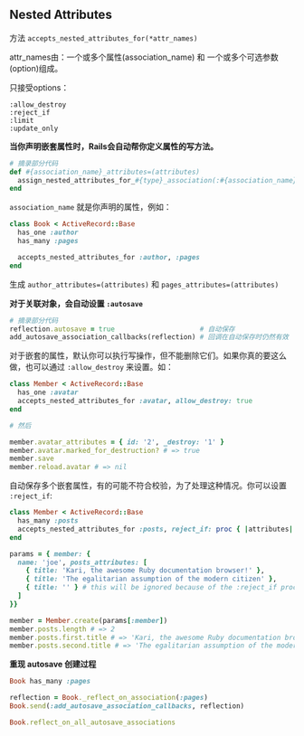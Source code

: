 ## Nested Attributes

方法 `accepts_nested_attributes_for(*attr_names)`

attr_names由：一个或多个属性(association_name) 和 一个或多个可选参数(option)组成。

只接受options：

```
:allow_destroy
:reject_if
:limit
:update_only
```

**当你声明嵌套属性时，Rails会自动帮你定义属性的写方法。**

```ruby
# 摘录部分代码
def #{association_name}_attributes=(attributes)
  assign_nested_attributes_for_#{type}_association(:#{association_name}, attributes)
end
```

`association_name` 就是你声明的属性，例如：

```ruby
class Book < ActiveRecord::Base
  has_one :author
  has_many :pages

  accepts_nested_attributes_for :author, :pages
end
```

生成 `author_attributes=(attributes)` 和 `pages_attributes=(attributes)`

**对于关联对象，会自动设置 `:autosave`**

```ruby
# 摘录部分代码
reflection.autosave = true                     # 自动保存
add_autosave_association_callbacks(reflection) # 回调在自动保存时仍然有效
```

对于嵌套的属性，默认你可以执行写操作，但不能删除它们。如果你真的要这么做，也可以通过 `:allow_destroy` 来设置。如：

```ruby
class Member < ActiveRecord::Base
  has_one :avatar
  accepts_nested_attributes_for :avatar, allow_destroy: true
end

# 然后

member.avatar_attributes = { id: '2', _destroy: '1' }
member.avatar.marked_for_destruction? # => true
member.save
member.reload.avatar # => nil
```

自动保存多个嵌套属性，有的可能不符合校验，为了处理这种情况。你可以设置 `:reject_if`:

```ruby
class Member < ActiveRecord::Base
  has_many :posts
  accepts_nested_attributes_for :posts, reject_if: proc { |attributes| attributes['title'].blank? }
end

params = { member: {
  name: 'joe', posts_attributes: [
    { title: 'Kari, the awesome Ruby documentation browser!' },
    { title: 'The egalitarian assumption of the modern citizen' },
    { title: '' } # this will be ignored because of the :reject_if proc
  ]
}}

member = Member.create(params[:member])
member.posts.length # => 2
member.posts.first.title # => 'Kari, the awesome Ruby documentation browser!'
member.posts.second.title # => 'The egalitarian assumption of the modern citizen'
```

**重现 autosave 创建过程**

```ruby
Book has_many :pages

reflection = Book._reflect_on_association(:pages)
Book.send(:add_autosave_association_callbacks, reflection)

Book.reflect_on_all_autosave_associations
```
